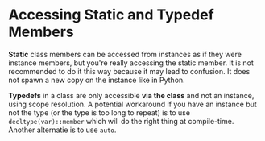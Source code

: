 # Accessing Static and Typedef Members

__Static__ class members can be accessed from instances as if they were instance members, but you're really accessing the static member. It is not recommended to do it this way because it may lead to confusion. It does not spawn a new copy on the instance like in Python.

__Typedefs__ in a class are only accessible __via the class__ and not an instance, using scope resolution. A potential workaround if you have an instance but not the type (or the type is too long to repeat) is to use `decltype(var)::member` which will do the right thing at compile-time. Another alternatie is to use `auto`.
